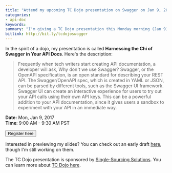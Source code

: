 ```yaml
---
title: "Attend my upcoming TC Dojo presentation on Swagger on Jan 9, 2017"
categories:
- api-doc
keywords:
summary: "I'm giving a TC Dojo presentation this Monday morning (Jan 9) on Swagger. If you're interested, you can register and attend for free. The event will also be recorded."
bitlink: http://bit.ly/tcdojoswagger
---
```


In the spirit of a dojo, my presentation is called **Harnessing the Chi of Swagger in Your API Docs**. Here's the description:

> Frequently when tech writers start creating API documentation, a developer will ask, Why don't we use Swagger? Swagger, or the OpenAPI specification, is an open standard for describing your REST API. The Swagger/OpenAPI spec, which is created in YAML or JSON, can be parsed by different tools, such as the Swagger UI framework. Swagger UI can create an interactive experience for users to try out your API calls using their own API keys. This can be a powerful addition to your API documentation, since it gives users a sandbox to experiment with your API in an immediate way.

**Date:** Mon, Jan 9, 2017 <br/>
**Time**: 9:00 AM - 9:30 AM PST

<a href="https://attendee.gotowebinar.com/register/2294274322258003203"><button type="button" class="btn btn-info">Register here</button></a>

Interested in previewing my slides? You can check out an early draft [here](http://idratherbewriting.com/files/swaggerslides), though I'm still working on them.

The TC Dojo presentation is sponsored by [Single-Sourcing Solutions](http://single-sourcing.com/). You can learn more about [TC Dojo here](http://www.single-sourcing.com/products/tcdojo/).